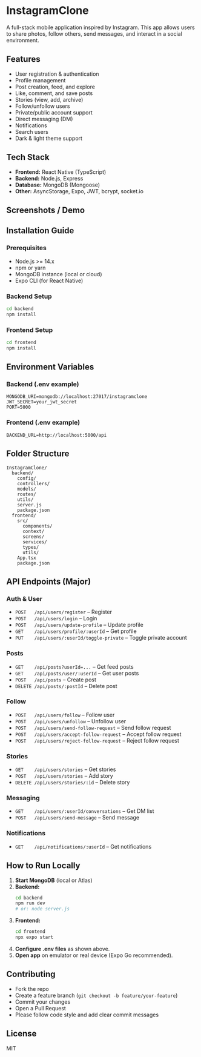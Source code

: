 # InstagramClone

A full-stack mobile application inspired by Instagram. This app allows users to share photos, follow others, send messages, and interact in a social environment.

## Features

- User registration & authentication
- Profile management
- Post creation, feed, and explore
- Like, comment, and save posts
- Stories (view, add, archive)
- Follow/unfollow users
- Private/public account support
- Direct messaging (DM)
- Notifications
- Search users
- Dark & light theme support

## Tech Stack

- **Frontend:** React Native (TypeScript)
- **Backend:** Node.js, Express
- **Database:** MongoDB (Mongoose)
- **Other:** AsyncStorage, Expo, JWT, bcrypt, socket.io

## Screenshots / Demo

<!-- Add screenshots or GIFs here -->

## Installation Guide

### Prerequisites

- Node.js >= 14.x
- npm or yarn
- MongoDB instance (local or cloud)
- Expo CLI (for React Native)

### Backend Setup

```bash
cd backend
npm install
```

### Frontend Setup

```bash
cd frontend
npm install
```

## Environment Variables

### Backend (.env example)

```
MONGODB_URI=mongodb://localhost:27017/instagramclone
JWT_SECRET=your_jwt_secret
PORT=5000
```

### Frontend (.env example)

```
BACKEND_URL=http://localhost:5000/api
```

## Folder Structure

```
InstagramClone/
  backend/
    config/
    controllers/
    models/
    routes/
    utils/
    server.js
    package.json
  frontend/
    src/
      components/
      context/
      screens/
      services/
      types/
      utils/
    App.tsx
    package.json
```

## API Endpoints (Major)

### Auth & User

- `POST   /api/users/register` – Register
- `POST   /api/users/login` – Login
- `POST   /api/users/update-profile` – Update profile
- `GET    /api/users/profile/:userId` – Get profile
- `PUT    /api/users/:userId/toggle-private` – Toggle private account

### Posts

- `GET    /api/posts?userId=...` – Get feed posts
- `GET    /api/posts/user/:userId` – Get user posts
- `POST   /api/posts` – Create post
- `DELETE /api/posts/:postId` – Delete post

### Follow

- `POST   /api/users/follow` – Follow user
- `POST   /api/users/unfollow` – Unfollow user
- `POST   /api/users/send-follow-request` – Send follow request
- `POST   /api/users/accept-follow-request` – Accept follow request
- `POST   /api/users/reject-follow-request` – Reject follow request

### Stories

- `GET    /api/users/stories` – Get stories
- `POST   /api/users/stories` – Add story
- `DELETE /api/users/stories/:id` – Delete story

### Messaging

- `GET    /api/users/:userId/conversations` – Get DM list
- `POST   /api/users/send-message` – Send message

### Notifications

- `GET    /api/notifications/:userId` – Get notifications

## How to Run Locally

1. **Start MongoDB** (local or Atlas)
2. **Backend:**
   ```bash
   cd backend
   npm run dev
   # or: node server.js
   ```
3. **Frontend:**
   ```bash
   cd frontend
   npx expo start
   ```
4. **Configure .env files** as shown above.
5. **Open app** on emulator or real device (Expo Go recommended).

## Contributing

- Fork the repo
- Create a feature branch (`git checkout -b feature/your-feature`)
- Commit your changes
- Open a Pull Request
- Please follow code style and add clear commit messages

## License

MIT
